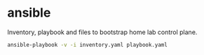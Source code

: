# ansible

Inventory, playbook and files to bootstrap home lab control plane.

```bash
ansible-playbook -v -i inventory.yaml playbook.yaml
```